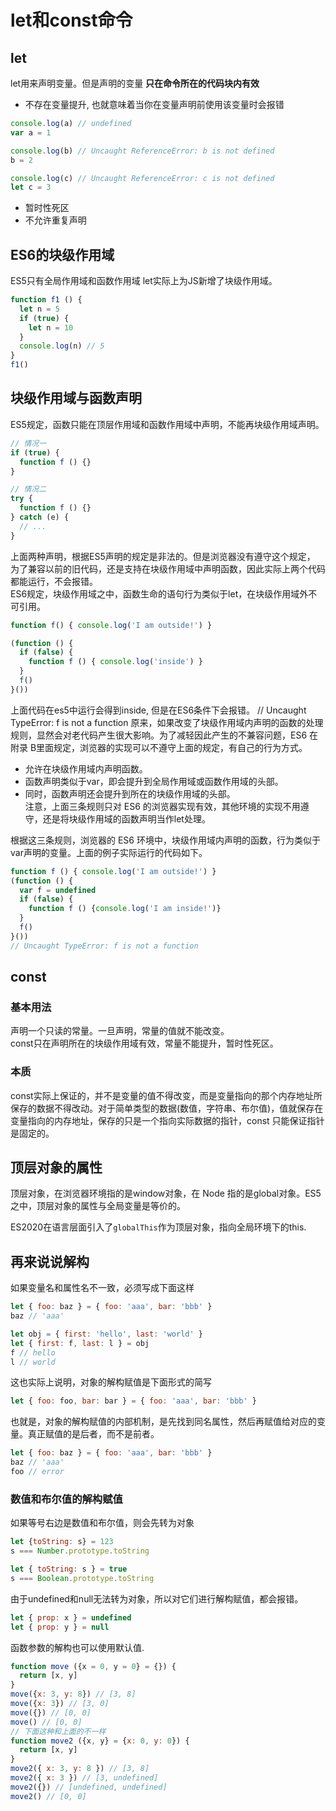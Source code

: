 # let和const命令
## let
let用来声明变量。但是声明的变量 **只在命令所在的代码块内有效**
- 不存在变量提升, 也就意味着当你在变量声明前使用该变量时会报错
```js
console.log(a) // undefined
var a = 1

console.log(b) // Uncaught ReferenceError: b is not defined
b = 2

console.log(c) // Uncaught ReferenceError: c is not defined
let c = 3
```
- 暂时性死区
- 不允许重复声明

## ES6的块级作用域
ES5只有全局作用域和函数作用域
let实际上为JS新增了块级作用域。
```js
function f1 () {
  let n = 5
  if (true) {
    let n = 10
  }
  console.log(n) // 5
}
f1()
```
## 块级作用域与函数声明
ES5规定，函数只能在顶层作用域和函数作用域中声明，不能再块级作用域声明。
```js
// 情况一
if (true) {
  function f () {}
}

// 情况二
try {
  function f () {}
} catch (e) {
  // ...
}
```
上面两种声明，根据ES5声明的规定是非法的。但是浏览器没有遵守这个规定，
为了兼容以前的旧代码，还是支持在块级作用域中声明函数，因此实际上两个代码都能运行，不会报错。  
ES6规定，块级作用域之中，函数生命的语句行为类似于let，在块级作用域外不可引用。  
```js
function f() { console.log('I am outside!') }

(function () {
  if (false) {
    function f () { console.log('inside') }
  }
  f()
}())
```
上面代码在es5中运行会得到inside, 但是在ES6条件下会报错。
// Uncaught TypeError: f is not a function
原来，如果改变了块级作用域内声明的函数的处理规则，显然会对老代码产生很大影响。为了减轻因此产生的不兼容问题，ES6 在附录 B里面规定，浏览器的实现可以不遵守上面的规定，有自己的行为方式。

- 允许在块级作用域内声明函数。
- 函数声明类似于var，即会提升到全局作用域或函数作用域的头部。
- 同时，函数声明还会提升到所在的块级作用域的头部。  
注意，上面三条规则只对 ES6 的浏览器实现有效，其他环境的实现不用遵守，还是将块级作用域的函数声明当作let处理。

根据这三条规则，浏览器的 ES6 环境中，块级作用域内声明的函数，行为类似于var声明的变量。上面的例子实际运行的代码如下。
```js
function f () { console.log('I am outside!') }
(function () {
  var f = undefined
  if (false) {
    function f () {console.log('I am inside!')}
  }
  f()
}())
// Uncaught TypeError: f is not a function
```
## const 
### 基本用法
声明一个只读的常量。一旦声明，常量的值就不能改变。  
const只在声明所在的块级作用域有效，常量不能提升，暂时性死区。
### 本质
const实际上保证的，并不是变量的值不得改变，而是变量指向的那个内存地址所保存的数据不得改动。对于简单类型的数据(数值，字符串、布尔值)，值就保存在变量指向的内存地址，保存的只是一个指向实际数据的指针，const
只能保证指针是固定的。
## 顶层对象的属性
顶层对象，在浏览器环境指的是window对象，在 Node 指的是global对象。ES5 之中，顶层对象的属性与全局变量是等价的。

ES2020在语言层面引入了`globalThis`作为顶层对象，指向全局环境下的this.

## 再来说说解构
如果变量名和属性名不一致，必须写成下面这样
```js
let { foo: baz } = { foo: 'aaa', bar: 'bbb' }
baz // 'aaa'

let obj = { first: 'hello', last: 'world' }
let { first: f, last: l } = obj
f // hello
l // world
```
这也实际上说明，对象的解构赋值是下面形式的简写
```js
let { foo: foo, bar: bar } = { foo: 'aaa', bar: 'bbb' }
```
也就是，对象的解构赋值的内部机制，是先找到同名属性，然后再赋值给对应的变量。真正赋值的是后者，而不是前者。  
```js
let { foo: baz } = { foo: 'aaa', bar: 'bbb' }
baz // 'aaa'
foo // error
```
### 数值和布尔值的解构赋值
如果等号右边是数值和布尔值，则会先转为对象
```js
let {toString: s} = 123
s === Number.prototype.toString

let { toString: s } = true
s === Boolean.prototype.toString
```
由于undefined和null无法转为对象，所以对它们进行解构赋值，都会报错。
```js
let { prop: x } = undefined
let { prop: y } = null
```
函数参数的解构也可以使用默认值.
```js
function move ({x = 0, y = 0} = {}) {
  return [x, y]
}
move({x: 3, y: 8}) // [3, 8]
move({x: 3}) // [3, 0]
move({}) // [0, 0]
move() // [0, 0]
// 下面这种和上面的不一样
function move2 ({x, y} = {x: 0, y: 0}) {
  return [x, y]
}
move2({ x: 3, y: 8 }) // [3, 8]
move2({ x: 3 }) // [3, undefined]
move2({}) // [undefined, undefined]
move2() // [0, 0]
```